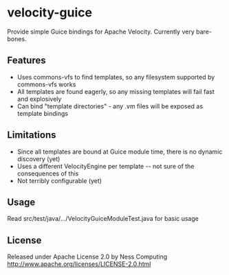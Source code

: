 velocity-guice
==============

Provide simple Guice bindings for Apache Velocity.  Currently very bare-bones.

Features
--------

* Uses commons-vfs to find templates, so any filesystem supported by commons-vfs works
* All templates are found eagerly, so any missing templates will fail fast and explosively
* Can bind "template directories" - any .vm files will be exposed as template bindings

Limitations
-----------

* Since all templates are bound at Guice module time, there is no dynamic discovery (yet)
* Uses a different VelocityEngine per template -- not sure of the consequences of this
* Not terribly configurable (yet)

Usage
-----

Read src/test/java/.../VelocityGuiceModuleTest.java for basic usage

License
-------

Released under Apache License 2.0 by Ness Computing
http://www.apache.org/licenses/LICENSE-2.0.html
